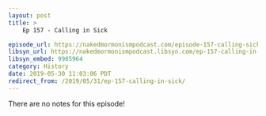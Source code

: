 ```yaml
---
layout: post
title: >
    Ep 157 - Calling in Sick

episode_url: https://nakedmormonismpodcast.com/episode-157-calling-sick/
libsyn_url: https://nakedmormonismpodcast.libsyn.com/ep-157-calling-in-sick
libsyn_embed: 9985964
category: History
date: 2019-05-30 11:03:06 PDT
redirect_from: /2019/05/31/ep-157-calling-in-sick/
---
```


There are no notes for this episode!
